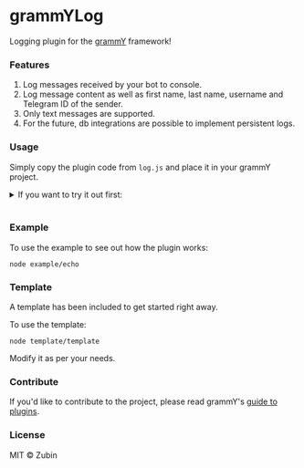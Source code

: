 # grammYLog

Logging plugin for the [grammY](https://github.com/grammyjs/grammy) framework!

### Features

1. Log messages received by your bot to console.
2. Log message content as well as first name, last name, username and Telegram ID of the sender.
3. Only text messages are supported.
4. For the future, db integrations are possible to implement persistent logs.

### Usage

Simply copy the plugin code from ```log.js``` and place it in your grammY project.

<details>

<summary>
If you want to try it out first:

</summary>

<br>

1. Firstly, clone this repo.
2. Then run ```npm i```.
3. Rename .env.example to .env and provide bot token.
4. Run the example with node example/echo

</details>

<br>

### Example

To use the example to see out how the plugin works:

```shell
node example/echo
```
### Template

A template has been included to get started right away.

To use the template:

```shell
node template/template
```

Modify it as per your needs.

### Contribute

If you'd like to contribute to the project, please read grammY's [guide to plugins](https://grammy.dev/plugins/guide.html).

### License

MIT  ©️ Zubin
